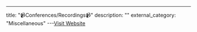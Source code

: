 ---
title: "📹Conferences/Recordings📹"
description: ""
external_category: "Miscellaneous"
---[Visit Website](https://github.com/rmusser01/Infosec_Reference/blob/master/Draft/Conferences.md)

